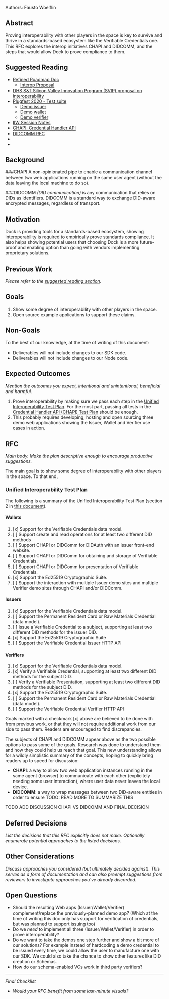 Authors: Fausto Woelflin

## Abstract
Proving interoperability with other players in the space is key to survive and thrive in a standards-based ecosystem like the Verifiable Credentials one. This RFC explores the interop initiatives CHAPI and DIDCOMM, and the steps that would allow Dock to prove compliance to them.

## Suggested Reading
- [Refined Roadmap Doc](https://www.notion.so/dockteam/Refined-Roadmap-2020-04-92673bd7155447b2a4ab109b813c079a)
  - [Interop Proposal](https://www.notion.so/dockteam/Interop-ec6566afb9b440778779ae5fabac2e41)
- [DHS S&T Silicon Valley Innovation Program (SVIP) proposal on interoperability](https://drive.google.com/file/d/1XvwGzYYy7ZrdElmz4_zj3qVBXRH8DydO/view)
- [Plugfest 2020 - Test suite](https://github.com/w3c-ccg/vc-examples/tree/master/plugfest-2020)
  - [Demo issuer](https://github.com/digitalbazaar/chapi-demo-issuer)
  - [Demo wallet](https://github.com/digitalbazaar/chapi-demo-wallet)
  - [Demo verifier](https://github.com/digitalbazaar/chapi-demo-verifier)
- [IIW Session Notes](https://iiw.idcommons.net/IIW_30_Session_Notes)
- [CHAPI: Credential Handler API](https://w3c-ccg.github.io/credential-handler-api/)
- [DIDCOMM RFC](https://github.com/hyperledger/aries-rfcs/blob/master/concepts/0005-didcomm/README.md)
- []()
- []()

## Background
###CHAPI
A non-opinionated pipe to enable a communication channel between two web applications running on the same user agent (without the data leaving the local machine to do so).

###DIDCOMM
_(DID communication)_ is any communication that relies on DIDs as identifiers. DIDCOMM is a standard way to exchange DID-aware encrypted messages, regardless of transport.

## Motivation

Dock is providing tools for a standards-based ecosystem, showing interoperability is required to empirically prove standards compliance. It also helps showing potential users that choosing Dock is a more future-proof and enabling option than going with vendors implementing proprietary solutions.

## Previous Work

_Please refer to the [suggested reading section](#suggested-reading)._

## Goals
1. Show some degree of interoperability with other players in the space.
1. Open source example applications to support these claims.

## Non-Goals
To the best of our knowledge, at the time of writing of this document:
- Deliverables will not include changes to our SDK code.
- Deliverables will not include changes to our Node code.

## Expected Outcomes

*Mention the outcomes you expect, intentional and unintentional, beneficial and harmful.*

1. Prove interoperability by making sure we pass each step in the [Unified Interoperability Test Plan](https://drive.google.com/file/d/1XvwGzYYy7ZrdElmz4_zj3qVBXRH8DydO/view). For the most part, 
passing all tests in the [Credential Handler API (CHAPI) Test Plan](https://github.com/w3c-ccg/vc-examples/tree/master/plugfest-2020) should be enough.
  1. This probably requires developing, hosting and open sourcing three demo web applications showing the Issuer, Wallet and Verifier use cases in action.

## RFC
*Main body. Make the plan descriptive enough to encourage productive suggestions.*

The main goal is to show some degree of interoperability with other players in the space. To that end, 

### Unified Interoperability Test Plan
The following is a summary of the Unified Interoperability Test Plan (section 2 in [this document](https://drive.google.com/file/d/1XvwGzYYy7ZrdElmz4_zj3qVBXRH8DydO/view)).
#### Wallets
1. [x] Support for the Verifiable Credentials data model.
1. [ ] Support create and read operations for at least two different DID methods
1. [ ] Support CHAPI or DIDComm for DIDAuth with an Issuer front-end website.
1. [ ] Support CHAPI or DIDComm for obtaining and storage of Verifiable Credentials.
1. [ ] Support CHAPI or DIDComm for presentation of Verifiable Credentials.
1. [x] Support the Ed25519 Cryptographic Suite.
1. [ ] Support the interaction with multiple Issuer demo sites and multiple Verifier demo sites through CHAPI and/or DIDComm.

#### Issuers
1. [x] Support for the Verifiable Credentials data model.
1. [ ] Support the Permanent Resident Card or Raw Materials Credential (data model).
1. [ ] Issue a Verifiable Credential to a subject, supporting at least two different DID methods for the issuer DID.
1. [x] Support the Ed25519 Cryptographic Suite
1. [ ] Support the Verifiable Credential Issuer HTTP API

#### Verifiers
1. [x] Support for the Verifiable Credentials data model.
1. [x] Verify a Verifiable Credential, supporting at least two different DID methods for the subject DID.
1. [ ] Verify a Verifiable Presentation, supporting at least two different DID methods for the
subject DID.
1. [x] Support the Ed25519 Cryptographic Suite.
1. [ ] Support the Permanent Resident Card or Raw Materials Credential (data model).
1. [ ] Support the Verifiable Credential Verifier HTTP API

Goals marked with a checkmark [x] above are believed to be done with from previous work, or that they will not require additional work from our side to pass them. Readers are encouraged to find discrepancies.

The subjects of CHAPI and DIDCOMM appear above as the two possible options to pass some of the goals. Research was done to understand them and how they could help us reach that goal. This new understanding allows for a wildly simplistic summary of the concepts, hoping to quickly bring readers up to speed for discussion:

- **CHAPI**: a way to allow two web application instances running in the same agent (browser) to communicate with each other (explicitely needing some user interaction), where user data never leaves the local device. 
- **DIDCOMM**: a way to wrap messages between two DID-aware entities in order to ensure TODO: READ MORE TO SUMMARIZE THIS

TODO ADD DISCUSSION CHAPI VS DIDCOMM AND FINAL DECISION


 
## Deferred Decisions

*List the decisions that this RFC explicitly does not make. Optionally enumerate potential approaches to the listed decisions.*

## Other Considerations

*Discuss approaches you considered (but ultimately decided against). This serves as a form of documentation and can also preempt suggestions from reviewers to investigate approaches you’ve already discarded.*

## Open Questions
- Should the resulting Web apps (Issuer/Wallet/Verifier) complement/replace the previously-planned demo app? (Which at the time of writing this doc only has support for verification of credentials, but was planned to support issuing too)
- Do we _need_ to implement all three (Issuer/Wallet/Verifier) in order to prove interoperability?
- Do we want to take the demos one step further and show a bit more of our solutions? For example instead of hardcoding a demo credential to be issued every time, we could allow the user to manufacture one with our SDK. We could also take the chance to show other features like DID creation or Schemas.
- How do our schema-enabled VCs work in third party verifiers?

---

*Final Checklist*

- *Would your RFC benefit from some last-minute visuals?*
